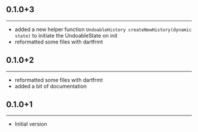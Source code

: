 ## 0.1.0+3
---
- added a new helper function `UndoableHistory createNewHistory(dynamic state)` to initiate the UndoableState on init
- reformatted some files with dartfrmt

## 0.1.0+2
---
- reformatted some files with dartfrmt
- added a bit of documentation

## 0.1.0+1
---
- Initial version